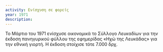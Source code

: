 ```yaml
---
activity: Ενίσχυση σε φορείς
year: 1971
description: 
---
```


Το Μάρτιο του 1971 ενίσχυσε οικονομικά το Σύλλογο Λευκαδίων για την έκδοση πανηγυρικού φύλλου της εφημερίδας «Ηχώ της Λευκάδας» για την εθνική γιορτή. Η έκδοση στοίχισε τότε 7.000 δρχ.

